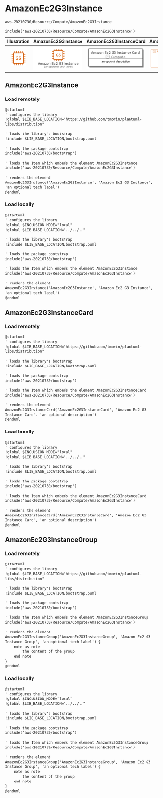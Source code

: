 # AmazonEc2G3Instance


```text
aws-20210730/Resource/Compute/AmazonEc2G3Instance
```

```text
include('aws-20210730/Resource/Compute/AmazonEc2G3Instance')
```



| Illustration | AmazonEc2G3Instance | AmazonEc2G3InstanceCard | AmazonEc2G3InstanceGroup |
| :---: | :---: | :---: | :---: |
| ![illustration for Illustration](../../../aws-20210730/Resource/Compute/AmazonEc2G3Instance.png) | ![illustration for AmazonEc2G3Instance](../../../aws-20210730/Resource/Compute/AmazonEc2G3Instance.Local.png) | ![illustration for AmazonEc2G3InstanceCard](../../../aws-20210730/Resource/Compute/AmazonEc2G3InstanceCard.Local.png) | ![illustration for AmazonEc2G3InstanceGroup](../../../aws-20210730/Resource/Compute/AmazonEc2G3InstanceGroup.Local.png) |




## AmazonEc2G3Instance

### Load remotely
```plantuml
@startuml
' configures the library
!global $LIB_BASE_LOCATION="https://github.com/tmorin/plantuml-libs/distribution"

' loads the library's bootstrap
!include $LIB_BASE_LOCATION/bootstrap.puml

' loads the package bootstrap
include('aws-20210730/bootstrap')

' loads the Item which embeds the element AmazonEc2G3Instance
include('aws-20210730/Resource/Compute/AmazonEc2G3Instance')

' renders the element
AmazonEc2G3Instance('AmazonEc2G3Instance', 'Amazon Ec2 G3 Instance', 'an optional tech label')
@enduml
```

### Load locally
```plantuml
@startuml
' configures the library
!global $INCLUSION_MODE="local"
!global $LIB_BASE_LOCATION="../../.."

' loads the library's bootstrap
!include $LIB_BASE_LOCATION/bootstrap.puml

' loads the package bootstrap
include('aws-20210730/bootstrap')

' loads the Item which embeds the element AmazonEc2G3Instance
include('aws-20210730/Resource/Compute/AmazonEc2G3Instance')

' renders the element
AmazonEc2G3Instance('AmazonEc2G3Instance', 'Amazon Ec2 G3 Instance', 'an optional tech label')
@enduml
```

## AmazonEc2G3InstanceCard

### Load remotely
```plantuml
@startuml
' configures the library
!global $LIB_BASE_LOCATION="https://github.com/tmorin/plantuml-libs/distribution"

' loads the library's bootstrap
!include $LIB_BASE_LOCATION/bootstrap.puml

' loads the package bootstrap
include('aws-20210730/bootstrap')

' loads the Item which embeds the element AmazonEc2G3InstanceCard
include('aws-20210730/Resource/Compute/AmazonEc2G3Instance')

' renders the element
AmazonEc2G3InstanceCard('AmazonEc2G3InstanceCard', 'Amazon Ec2 G3 Instance Card', 'an optional description')
@enduml
```

### Load locally
```plantuml
@startuml
' configures the library
!global $INCLUSION_MODE="local"
!global $LIB_BASE_LOCATION="../../.."

' loads the library's bootstrap
!include $LIB_BASE_LOCATION/bootstrap.puml

' loads the package bootstrap
include('aws-20210730/bootstrap')

' loads the Item which embeds the element AmazonEc2G3InstanceCard
include('aws-20210730/Resource/Compute/AmazonEc2G3Instance')

' renders the element
AmazonEc2G3InstanceCard('AmazonEc2G3InstanceCard', 'Amazon Ec2 G3 Instance Card', 'an optional description')
@enduml
```

## AmazonEc2G3InstanceGroup

### Load remotely
```plantuml
@startuml
' configures the library
!global $LIB_BASE_LOCATION="https://github.com/tmorin/plantuml-libs/distribution"

' loads the library's bootstrap
!include $LIB_BASE_LOCATION/bootstrap.puml

' loads the package bootstrap
include('aws-20210730/bootstrap')

' loads the Item which embeds the element AmazonEc2G3InstanceGroup
include('aws-20210730/Resource/Compute/AmazonEc2G3Instance')

' renders the element
AmazonEc2G3InstanceGroup('AmazonEc2G3InstanceGroup', 'Amazon Ec2 G3 Instance Group', 'an optional tech label') {
    note as note
        the content of the group
    end note
}
@enduml
```

### Load locally
```plantuml
@startuml
' configures the library
!global $INCLUSION_MODE="local"
!global $LIB_BASE_LOCATION="../../.."

' loads the library's bootstrap
!include $LIB_BASE_LOCATION/bootstrap.puml

' loads the package bootstrap
include('aws-20210730/bootstrap')

' loads the Item which embeds the element AmazonEc2G3InstanceGroup
include('aws-20210730/Resource/Compute/AmazonEc2G3Instance')

' renders the element
AmazonEc2G3InstanceGroup('AmazonEc2G3InstanceGroup', 'Amazon Ec2 G3 Instance Group', 'an optional tech label') {
    note as note
        the content of the group
    end note
}
@enduml
```

